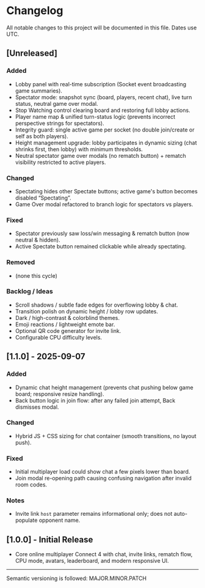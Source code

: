 # Changelog

All notable changes to this project will be documented in this file. Dates use UTC.

## [Unreleased]
### Added
- Lobby panel with real-time subscription (Socket event broadcasting game summaries).
- Spectator mode: snapshot sync (board, players, recent chat), live turn status, neutral game over modal.
- Stop Watching control clearing board and restoring full lobby actions.
- Player name map & unified turn-status logic (prevents incorrect perspective strings for spectators).
- Integrity guard: single active game per socket (no double join/create or self as both players).
- Height management upgrade: lobby participates in dynamic sizing (chat shrinks first, then lobby) with minimum thresholds.
- Neutral spectator game over modals (no rematch button) + rematch visibility restricted to active players.

### Changed
- Spectating hides other Spectate buttons; active game's button becomes disabled “Spectating”.
- Game Over modal refactored to branch logic for spectators vs players.

### Fixed
- Spectator previously saw loss/win messaging & rematch button (now neutral & hidden).
- Active Spectate button remained clickable while already spectating.

### Removed
- (none this cycle)

### Backlog / Ideas
- Scroll shadows / subtle fade edges for overflowing lobby & chat.
- Transition polish on dynamic height / lobby row updates.
- Dark / high-contrast & colorblind themes.
- Emoji reactions / lightweight emote bar.
- Optional QR code generator for invite link.
- Configurable CPU difficulty levels.

## [1.1.0] - 2025-09-07
### Added
- Dynamic chat height management (prevents chat pushing below game board; responsive resize handling).
- Back button logic in join flow: after any failed join attempt, Back dismisses modal.

### Changed
- Hybrid JS + CSS sizing for chat container (smooth transitions, no layout push).

### Fixed
- Initial multiplayer load could show chat a few pixels lower than board.
- Join modal re-opening path causing confusing navigation after invalid room codes.

### Notes
- Invite link `host` parameter remains informational only; does not auto-populate opponent name.

## [1.0.0] - Initial Release
- Core online multiplayer Connect 4 with chat, invite links, rematch flow, CPU mode, avatars, leaderboard, and modern responsive UI.

---

Semantic versioning is followed: MAJOR.MINOR.PATCH
